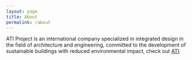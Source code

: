 ```yaml
---
layout: page
title: About
permalink: /about
---
```


ATI Project is an international company specialized in integrated design in the field of architecture and engineering, committed to the development of sustainable buildings with reduced environmental impact, check out [ATI](https://atiproject.com/en/).
